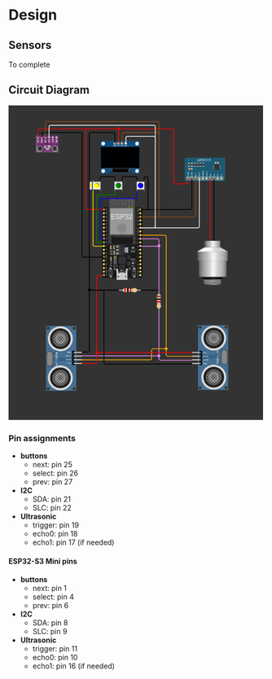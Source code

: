 # Design
## Sensors
To complete

## Circuit Diagram
<img src="./diagrams/Circuit%20Diagram.png" alt="Circuit Diagram" width="500"/>


### Pin assignments

- **buttons**
  - next: pin 25
  - select: pin 26
  - prev: pin 27
- **I2C**
  - SDA: pin 21
  - SLC: pin 22
- **Ultrasonic**
  - trigger: pin 19
  - echo0: pin 18
  - echo1: pin 17 (if needed)


#### ESP32-S3 Mini pins

- **buttons**
  - next: pin 1
  - select: pin 4
  - prev: pin 6
- **I2C**
  - SDA: pin 8
  - SLC: pin 9
- **Ultrasonic**
  - trigger: pin 11
  - echo0: pin 10
  - echo1: pin 16 (if needed)